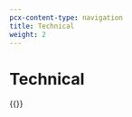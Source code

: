 ```yaml
---
pcx-content-type: navigation
title: Technical
weight: 2
---
```


# Technical

{{<directory-listing>}}
